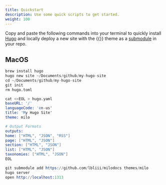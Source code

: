 ```yaml
---
title: Quickstart 
description: Use some quick scripts to get started.
weight: 100
---
```


Copy and paste the following commands into your terminal to quickly install [Hugo](https://gohugo.io/) and locally deploy a new site with the {{<prod>}} theme as a [submodule](https://github.blog/2016-02-01-working-with-submodules/) in your repo.

## MacOS

```s
brew install hugo
hugo new site ~/Documents/github/my-hugo-site
cd ~/Documents/github/my-hugo-site
git init
rm hugo.toml

cat <<EOL > hugo.yaml
baseURL: '/'
languageCode: 'en-us'
title: 'My Hugo Site'
theme: milo

# Output Formats
outputs:
home: ["HTML", "JSON", "RSS"]
page: ["HTML", "JSON"]
section: ["HTML", "JSON"]
list: ["HTML", "JSON"]
taxonomies: ["HTML", "JSON"]
EOL

git submodule add https://github.com/lbliii/milodocs themes/milo
hugo server
open http://localhost:1313
```